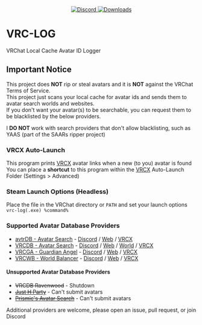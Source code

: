 <div align="center">
  <a href="https://discord.shaybox.com">
    <img alt="Discord" src="https://img.shields.io/discord/824865729445888041?color=404eed&label=Discord&logo=Discord&logoColor=FFFFFF">
  </a>
  <a href="https://github.com/shaybox/vrc-log/releases/latest">
    <img alt="Downloads" src="https://img.shields.io/github/downloads/shaybox/vrc-log/total?color=3fb950&label=Downloads&logo=github&logoColor=FFFFFF">
  </a>
</div>

# VRC-LOG

VRChat Local Cache Avatar ID Logger

## Important Notice
This project does **NOT** rip or steal avatars and it is **NOT** against the VRChat Terms of Service.  
This project just scans your local cache for avatar ids and sends them to avatar search worlds and websites.  
If you don't want your avatar(s) to be searchable, you can request them to be blacklisted by the below providers.

I **DO NOT** work with search providers that don't allow blacklisting, such as YAAS (part of the SAARs ripper project)

### VRCX Auto-Launch
This program prints [VRCX] avatar links when a new (to you) avatar is found  
You can place a **shortcut** to this program within the [VRCX] Auto-Launch Folder (Settings > Advanced)

### Steam Launch Options (Headless)
Place the file in the VRChat directory or `PATH` and set your launch options  
`vrc-log(.exe) %command%`

### Supported Avatar Database Providers
- [avtrDB - Avatar Search] - [Discord](https://discord.gg/ZxB6w2hGfU) / [Web](https://avtrdb.com) / [VRCX](https://api.avtrdb.com/v1/avatar/search/vrcx)
- [VRCDB - Avatar Search] - [Discord](https://discord.gg/q427ecnUvj) / [Web](https://vrcdb.com) / [World](https://vrchat.com/home/world/wrld_1146f625-5d42-40f5-bfe7-06a7664e2796) / [VRCX](vrcx.vrcdb.com/avatars/Avatar/VRCX)
- [VRCGA - Guardian Angel] - [Discord](https://discord.gg/tjfXPzzaxu) / [Web](https://avtr.nekosunevr.co.uk/search.php) / [VRCX](https://avtr.nekosunevr.co.uk/vrcx_search.php)
- [VRCWB - World Balancer] - [Discord](https://discord.gg/Uw7aAShdsp) / [Web](https://avtr1.nekosunevr.co.uk/search.php) / [VRCX](https://avtr1.nekosunevr.co.uk/vrcx_search.php)

#### Unsupported Avatar Database Providers
- ~~VRCDB Ravenwood~~ - Shutdown
- ~~[Just H Party]~~ - Can't submit avatars
- ~~[Prismic's Avatar Search]~~ - Can't submit avatars

Additional providers are welcome, please open an issue, pull request, or join Discord

[avtrDB - Avatar Search]: https://avtrdb.com
[Just H Party]: https://avtr.just-h.party
[Prismic's Avatar Search]: https://vrchat.com/home/world/wrld_57514404-7f4e-4aee-a50a-57f55d3084bf
[VRCDB - Avatar Search]: https://sites.smokes-hub.de
[VRCGA - Guardian Angel]: https://avtr.nekosunevr.co.uk
[VRCWB - World Balancer]: https://avtr1.nekosunevr.co.uk
[VRCX]: https://github.com/vrcx-team/VRCX?tab=readme-ov-file#--vrcx
